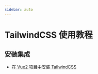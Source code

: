 ```yaml
---
sidebar: auto
---
```


# TailwindCSS 使用教程

## 安装集成

- [在 Vue2 项目中安装 TailwindCSS](./installing-tailwindcss-with-vue-cli.md)